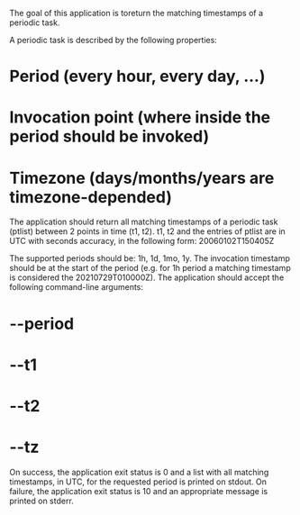 The goal of this application is toreturn the matching
timestamps of a periodic task.

A periodic task is described by the following properties:
   # Period (every hour, every day, ...)
   # Invocation point (where inside the period should be invoked)
   # Timezone (days/months/years are timezone-depended)

The application should return all matching timestamps of a periodic task (ptlist) between 2 points in time
(t1, t2). t1, t2 and the entries of ptlist are in UTC with seconds accuracy, in the following form:
20060102T150405Z


The supported periods should be: 1h, 1d, 1mo, 1y. The invocation timestamp should be at the start of the
period (e.g. for 1h period a matching timestamp is considered the 20210729T010000Z). The application
should accept the following command-line arguments:
# --period
# --t1
# --t2
# --tz


On success, the application exit status is 0 and a list with all matching timestamps, in UTC, for the
requested period is printed on stdout. On failure, the application exit status is 10 and an appropriate
message is printed on stderr.
